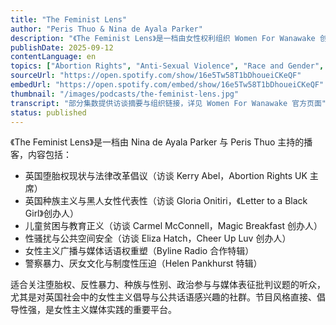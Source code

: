 ```yaml
---
title: "The Feminist Lens"
author: "Peris Thuo & Nina de Ayala Parker"
description: "《The Feminist Lens》是一档由女性权利组织 Women For Wanawake 创办人 Peris Thuo 与 Nina de Ayala Parker 主持的播客，聚焦从女性主义视角审视当代英国社会与文化议题。节目内容涵盖堕胎权、种族主义、性骚扰、儿童贫困与女性主义媒体实践，强调交叉性、行动主义与公共话语权的重塑。风格直接、倡导性强，是英国女性主义播客中的新兴声音。"
publishDate: 2025-09-12
contentLanguage: en
topics: ["Abortion Rights", "Anti-Sexual Violence", "Race and Gender", "Political Participation", "Media Representation Critique"]
sourceUrl: "https://open.spotify.com/show/16e5Tw58T1bDhoueiCKeQF"
embedUrl: "https://open.spotify.com/embed/show/16e5Tw58T1bDhoueiCKeQF"
thumbnail: "/images/podcasts/the-feminist-lens.jpg"
transcript: "部分集数提供访谈摘要与组织链接，详见 Women For Wanawake 官方页面"
status: published
---
```


《The Feminist Lens》是一档由 Nina de Ayala Parker 与 Peris Thuo 主持的播客，内容包括：

- 英国堕胎权现状与法律改革倡议（访谈 Kerry Abel，Abortion Rights UK 主席）
- 英国种族主义与黑人女性代表性（访谈 Gloria Onitiri，《Letter to a Black Girl》创办人）
- 儿童贫困与教育正义（访谈 Carmel McConnell，Magic Breakfast 创办人）
- 性骚扰与公共空间安全（访谈 Eliza Hatch，Cheer Up Luv 创办人）
- 女性主义广播与媒体话语权重塑（Byline Radio 合作特辑）
- 警察暴力、厌女文化与制度性压迫（Helen Pankhurst 特辑）

适合关注堕胎权、反性暴力、种族与性别、政治参与与媒体表征批判议题的听众，尤其是对英国社会中的女性主义倡导与公共话语感兴趣的社群。节目风格直接、倡导性强，是女性主义媒体实践的重要平台。
